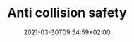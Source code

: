 ---
title: "Anti collision safety"
description: "..."
date: 2021-03-30T09:54:59+02:00
lastmod: 2021-03-30T09:54:59+02:00
draft: false
images: []
menu:
  SDK:
    parent: "mobile-base"
weight: 330
toc: true
---